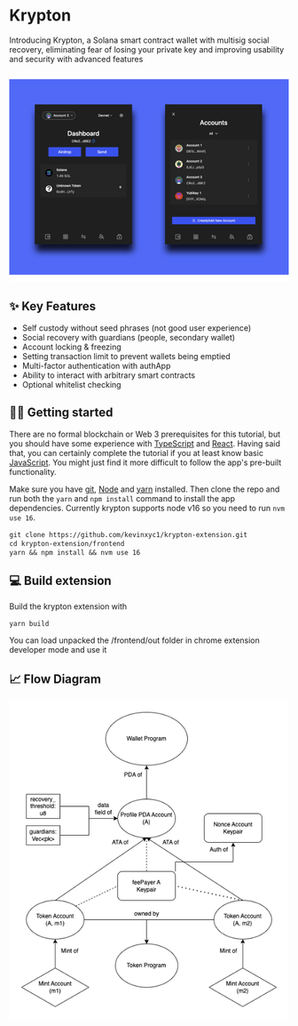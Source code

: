 # Krypton

Introducing Krypton, a Solana smart contract wallet with multisig social recovery, eliminating fear of losing your private key and improving usability and security with advanced features

![homepage](./frontend/public/static/images/ui.png)

## ✨ Key Features

- Self custody without seed phrases (not good user experience)
- Social recovery with guardians (people, secondary wallet)
- Account locking & freezing
- Setting transaction limit to prevent wallets being emptied
- Multi-factor authentication with authApp
- Ability to interact with arbitrary smart contracts
- Optional whitelist checking

## 🧑‍💻 Getting started

There are no formal blockchain or Web 3 prerequisites for this tutorial, but you should have some experience with [TypeScript](https://www.typescriptlang.org/) and [React](https://reactjs.org/). Having said that, you can certainly complete the tutorial if you at least know basic [JavaScript](https://developer.mozilla.org/en-US/docs/Web/JavaScript). You might just find it more difficult to follow the app's pre-built functionality.

Make sure you have [git](https://git-scm.com/book/en/v2/Getting-Started-Installing-Git), [Node](https://nodejs.org/en/) and [yarn](https://yarnpkg.com/getting-started/install) installed. Then clone the repo and run both the `yarn` and `npm install` command to install the app dependencies. Currently krypton supports node v16 so you need to run `nvm use 16`.

```
git clone https://github.com/kevinxyc1/krypton-extension.git
cd krypton-extension/frontend
yarn && npm install && nvm use 16
```

## 💻 Build extension

Build the krypton extension with

```
yarn build
```

You can load unpacked the /frontend/out folder in chrome extension developer mode and use it

## 📈 Flow Diagram

![flow-diagram](./frontend/public/static/images/flow.png)
